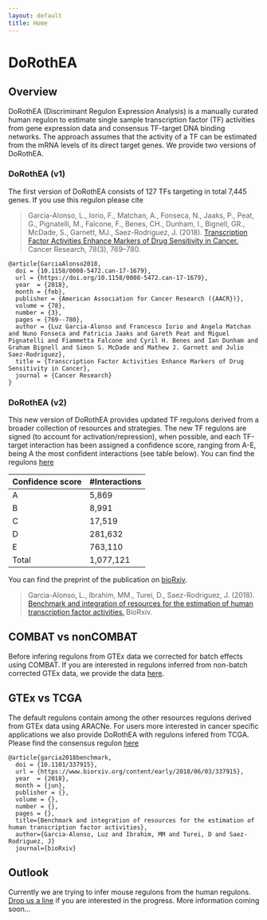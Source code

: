 ```yaml
---
layout: default
title: Home
---
```


# DoRothEA

## Overview
DoRothEA (Discriminant Regulon Expression Analysis) is a manually curated human regulon to estimate single sample transcription factor (TF) activities from gene expression data and consensus TF-target DNA binding networks. The approach assumes that the activity of a TF can be estimated from the mRNA levels of its direct target genes. We provide two versions of DoRothEA.
### DoRothEA (v1)
The first version of DoRothEA consists of 127 TFs targeting in total 7,445 genes. If you use this regulon please cite

>Garcia-Alonso, L., Iorio, F., Matchan, A., Fonseca, N., Jaaks, P., Peat, G., Pignatelli, M., Falcone, F., Benes, CH., Dunham, I., Bignell, GR., McDade, S., Garnett, MJ., Saez-Rodriguez, J. (2018). [Transcription Factor Activities Enhance Markers of Drug Sensitivity in Cancer.](http://cancerres.aacrjournals.org/content/early/2017/12/09/0008-5472.CAN-17-1679) Cancer Research, 78(3), 769–780.

```
@article{GarciaAlonso2018,
  doi = {10.1158/0008-5472.can-17-1679},
  url = {https://doi.org/10.1158/0008-5472.can-17-1679},
  year  = {2018},
  month = {feb},
  publisher = {American Association for Cancer Research ({AACR})},
  volume = {78},
  number = {3},
  pages = {769--780},
  author = {Luz Garcia-Alonso and Francesco Iorio and Angela Matchan and Nuno Fonseca and Patricia Jaaks and Gareth Peat and Miguel Pignatelli and Fiammetta Falcone and Cyril H. Benes and Ian Dunham and Graham Bignell and Simon S. McDade and Mathew J. Garnett and Julio Saez-Rodriguez},
  title = {Transcription Factor Activities Enhance Markers of Drug Sensitivity in Cancer},
  journal = {Cancer Research}
}
```
### DoRothEA (v2)
This new version of DoRothEA provides updated TF regulons derived from a broader collection of resources and strategies. The new TF regulons are signed (to account for activation/repression), when possible, and each TF-target interaction has been assigned a confidence score, ranging from A-E, being A the most confident interactions (see table below). You can find the regulons [here](https://github.com/saezlab/dorothea/tree/master/data/TFregulons/consensus/Robjects_VIPERformat/normal) 

| Confidence score  | #Interactions |
| ----------------- | ----- | 
| A                 |  5,869         |
| B                 |  8,991         |
| C                 |  17,519         | 
| D                 |  281,632        |
| E                 |  763,110       |
| Total             |  1,077,121       |

 You can find the preprint of the publication on [bioRxiv](https://www.biorxiv.org/content/early/2018/06/03/337915).

>Garcia-Alonso, L., Ibrahim, MM., Turei, D., Saez-Rodriguez, J. (2018). [Benchmark and integration of resources for the estimation of human transcription factor activities.](https://www.biorxiv.org/content/early/2018/06/03/337915) BioRxiv.

## COMBAT vs nonCOMBAT
Before infering regulons from GTEx data we corrected for batch effects using COMBAT. If you are interested in regulons inferred from non-batch corrected GTEx data, we provide the data [here](https://github.com/saezlab/dorothea/tree/master/data/TFregulons/advanced_single_evidences/Robjects_VIPERformat/inferred_ARACNe/normal_GTEx_non_batch_corrected/tissue_specific).

## GTEx vs TCGA
The default regulons contain among the other resources regulons derived from GTEx data using ARACNe. For users more interested in cancer specific applications we also provide DoRothEA with regulons infered from TCGA. Please find the consensus regulon [here](https://github.com/saezlab/dorothea/tree/master/data/TFregulons/consensus/Robjects_VIPERformat/pancancer)

```
@article{garcia2018benchmark,
  doi = {10.1101/337915},
  url = {https://www.biorxiv.org/content/early/2018/06/03/337915},
  year  = {2018},
  month = {jun},
  publisher = {},
  volume = {},
  number = {},
  pages = {},
  title={Benchmark and integration of resources for the estimation of human transcription factor activities},
  author={Garcia-Alonso, Luz and Ibrahim, MM and Turei, D and Saez-Rodriguez, J}
  journal={bioRxiv}
```
## Outlook
Currently we are trying to infer mouse regulons from the human regulons. [Drop us a line](mailto:cholland2408@gmail.com) if you are interested in the progress. More information coming soon...
